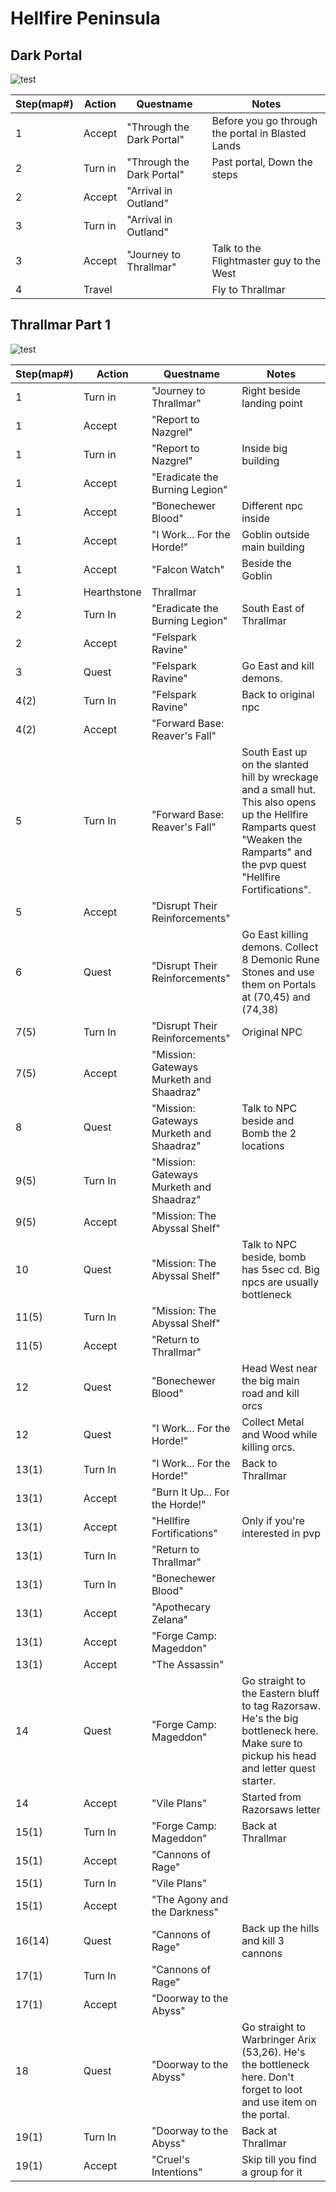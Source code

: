 # Hellfire Peninsula
## Dark Portal
![test](https://i.imgur.com/wZSd9n3.png)

Step(map#) | Action | Questname | Notes
---|---|---|---
1	|	Accept	|	"Through the Dark Portal"  	|	Before you go through the portal in Blasted Lands  	
2	|	Turn in	|	"Through the Dark Portal"  	|	Past portal, Down the steps  	
2	|	Accept	|	"Arrival in Outland"  	|	  	
3	|	Turn in	|	"Arrival in Outland"  	|	  	
3	|	Accept	|	"Journey to Thrallmar"  	|	Talk to the Flightmaster guy to the West  	
4	|	Travel	|		|	Fly to Thrallmar  	

## Thrallmar Part 1
![test](https://i.imgur.com/70FPPs3.jpg)

Step(map#) | Action | Questname | Notes
---|---|---|---
1	|	Turn in	|	"Journey to Thrallmar"	|	Right beside landing point
1	|	Accept	|	"Report to Nazgrel"	|	
1	|	Turn in	|	"Report to Nazgrel"	|	Inside big building
1	|	Accept	|	"Eradicate the Burning Legion"	|	
1	|	Accept	|	"Bonechewer Blood"	|	Different npc inside
1	|	Accept	|	"I Work... For the Horde!"	|	Goblin outside main building
1	|	Accept	|	"Falcon Watch"	|	Beside the Goblin
1	|	Hearthstone	|	Thrallmar	|	
2	|	Turn In	|	"Eradicate the Burning Legion"	|	South East of Thrallmar
2	|	Accept	|	"Felspark Ravine"	|	
3	|	Quest	|	"Felspark Ravine"	|	Go East and kill demons.
4(2)	|	Turn In	|	"Felspark Ravine"	|	Back to original npc
4(2)	|	Accept	|	"Forward Base: Reaver's Fall"	|	
5	|	Turn In	|	"Forward Base: Reaver's Fall"	|	South East up on the slanted hill by wreckage and a small hut. This also opens up the Hellfire Ramparts quest "Weaken the Ramparts" and the pvp quest "Hellfire Fortifications".
5	|	Accept	|	"Disrupt Their Reinforcements"	|	
6	|	Quest	|	"Disrupt Their Reinforcements"	|	Go East killing demons. Collect 8 Demonic Rune Stones and use them on Portals at (70,45) and (74,38)
7(5)	|	Turn In	|	"Disrupt Their Reinforcements"	|	Original NPC
7(5)	|	Accept	|	"Mission: Gateways Murketh and Shaadraz"	|	
8	|	Quest	|	"Mission: Gateways Murketh and Shaadraz"	|	Talk to NPC beside and Bomb the 2 locations
9(5)	|	Turn In	|	"Mission: Gateways Murketh and Shaadraz"	|	
9(5)	|	Accept	|	"Mission: The Abyssal Shelf"	|	
10	|	Quest	|	"Mission: The Abyssal Shelf"	|	Talk to NPC beside, bomb has 5sec cd. Big npcs are usually bottleneck
11(5)	|	Turn In	|	"Mission: The Abyssal Shelf"	|	
11(5)	|	Accept	|	"Return to Thrallmar"	|	
12	|	Quest	|	"Bonechewer Blood"	|	Head West near the big main road and kill orcs
12	|	Quest	|	"I Work... For the Horde!"	|	Collect Metal and Wood while killing orcs.
13(1)	|	Turn In	|	"I Work... For the Horde!"	|	Back to Thrallmar
13(1)	|	Accept	|	"Burn It Up... For the Horde!"	|	
13(1)	|	Accept	|	"Hellfire Fortifications"	|	Only if you're interested in pvp
13(1)	|	Turn In	|	"Return to Thrallmar"	|	
13(1)	|	Turn In	|	"Bonechewer Blood"	|	
13(1)	|	Accept	|	"Apothecary Zelana"	|	
13(1)	|	Accept	|	"Forge Camp: Mageddon"	|	
13(1)	|	Accept	|	"The Assassin"	|	
14	|	Quest	|	"Forge Camp: Mageddon"	|	Go straight to the Eastern bluff to tag Razorsaw. He's the big bottleneck here. Make sure to pickup his head and letter quest starter.
14	|	Accept	|	"Vile Plans"	|	Started from Razorsaws letter
15(1)	|	Turn In	|	"Forge Camp: Mageddon"	|	Back at Thrallmar
15(1)	|	Accept	|	"Cannons of Rage"	|	
15(1)	|	Turn In	|	"Vile Plans"	|	
15(1)	|	Accept	|	"The Agony and the Darkness"	|	
16(14)	|	Quest	|	"Cannons of Rage"	|	Back up the hills and kill 3 cannons
17(1)	|	Turn In	|	"Cannons of Rage"	|	
17(1)	|	Accept	|	"Doorway to the Abyss"	|	
18	|	Quest	|	"Doorway to the Abyss"	|	Go straight to Warbringer Arix (53,26). He's the bottleneck here. Don't forget to loot and use item on the portal.
19(1)	|	Turn In	|	"Doorway to the Abyss"	|	Back at Thrallmar
19(1)	|	Accept	|	"Cruel's Intentions"	|	Skip till you find a group for it
